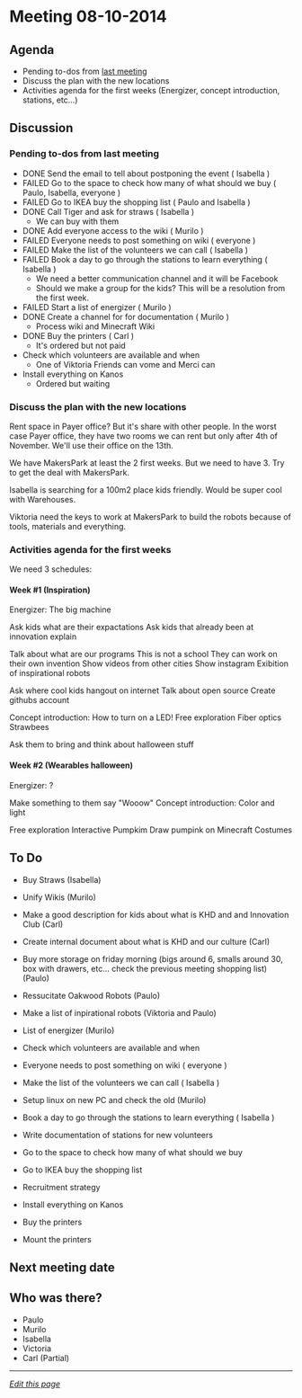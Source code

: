 # Meeting 08-10-2014

## Agenda
* Pending to-dos from [last meeting](http://kidshackday.github.io/wiki/#!meetings/29-09-2014.md)
* Discuss the plan with the new locations
* Activities agenda for the first weeks (Energizer, concept introduction, stations, etc...)

## Discussion

### Pending to-dos from last meeting

* DONE Send the email to tell about postponing the event ( Isabella )
* FAILED Go to the space to check how many of what should we buy ( Paulo, Isabella, everyone )
* FAILED Go to IKEA buy the shopping list ( Paulo and Isabella )
* DONE Call Tiger and ask for straws ( Isabella )
	* We can buy with them 
* DONE Add everyone access to the wiki ( Murilo )
* FAILED Everyone needs to post something on wiki ( everyone )
* FAILED Make the list of the volunteers we can call ( Isabella )
* FAILED Book a day to go through the stations to learn everything ( Isabella )
	* We need a better communication channel and it will be Facebook
	* Should we make a group for the kids? This will be a resolution from the first week.
* FAILED Start a list of energizer ( Murilo )
* DONE Create a channel for for documentation ( Murilo )
	* Process wiki and Minecraft Wiki
* DONE Buy the printers ( Carl )
	* It's ordered but not paid
* Check which volunteers are available and when 
	* One of Viktoria Friends can vome and Merci can
* Install everything on Kanos
	* Ordered but waiting

### Discuss the plan with the new locations

Rent space in Payer office? But it's share with other people.
In the worst case Payer office, they have two rooms we can rent but only after 4th of November.
We'll use their office on the 13th.

We have MakersPark at least the 2 first weeks. But we need to have 3.
Try to get the deal with MakersPark.

Isabella is searching for a 100m2 place kids friendly.
Would be super cool with Warehouses.

Viktoria need the keys to work at MakersPark to build the robots because of tools, materials and everything.

### Activities agenda for the first weeks

We need 3 schedules:

#### Week #1 (Inspiration)
Energizer: The big machine

Ask kids what are their expactations
Ask kids that already been at innovation explain

Talk about what are our programs
	This is not a school
	They can work on their own invention
	Show videos from other cities
	Show instagram
	Exibition of inspirational robots

Ask where cool kids hangout on internet
Talk about open source
Create githubs account

Concept introduction: How to turn on a LED!
Free exploration
Fiber optics
Strawbees

Ask them to bring and think about halloween stuff

#### Week #2 (Wearables halloween)
Energizer: ?

Make something to them say "Wooow"
Concept introduction: Color and light

Free exploration
Interactive Pumpkim
Draw pumpink on Minecraft
Costumes


## To Do

* Buy Straws (Isabella)
* Unify Wikis (Murilo)
* Make a good description for kids about what is KHD and and Innovation Club (Carl)
* Create internal document about what is KHD and our culture (Carl)
* Buy more storage on friday morning (bigs around 6, smalls around 30, box with drawers, etc... check the previous meeting shopping list) (Paulo)
* Ressucitate Oakwood Robots (Paulo)
* Make a list of inpirational robots (Viktoria and Paulo)
* List of energizer (Murilo)
* Check which volunteers are available and when 
* Everyone needs to post something on wiki ( everyone )
* Make the list of the volunteers we can call ( Isabella )
* Setup linux on new PC and check the old (Murilo)
* Book a day to go through the stations to learn everything ( Isabella )

* Write documentation of stations for new volunteers
* Go to the space to check how many of what should we buy
* Go to IKEA buy the shopping list
* Recruitment strategy
* Install everything on Kanos
* Buy the printers
* Mount the printers

## Next meeting date


## Who was there?
* Paulo
* Murilo
* Isabella
* Victoria
* Carl (Partial)

------
*[Edit this page](https://github.com/KidsHackDay/wiki/edit/gh-pages/meetings/08-10-2014.md)*
